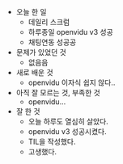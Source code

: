 - 오늘 한 일
    - 데일리 스크럼
    - 하루종일 openvidu v3 성공
    - 채팅연동 성공공
- 문제가 있었던 것
    - 없음음
- 새로 배운 것
    - openvidu 이자식 쉽지 않다..
- 아직 잘 모르는 것, 부족한 것
    - openvidu...
- 잘 한 것
    - 오늘 하루도 열심히 살았다.
    - openvidu v3 성공시켰다.
    - TIL을 작성했다.
    - 고생했다.
